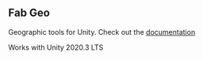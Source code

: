 ## Fab Geo
Geographic tools for Unity. Check out the [documentation](https://fabschneider.github.io/fab.geo/)

Works with Unity 2020.3 LTS